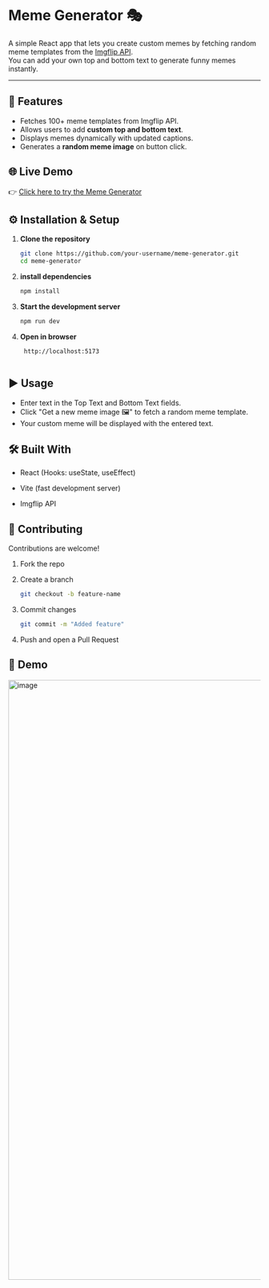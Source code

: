 # Meme Generator 🎭

A simple React app that lets you create custom memes by fetching random meme templates from the [Imgflip API](https://api.imgflip.com/).  
You can add your own top and bottom text to generate funny memes instantly.

---

## 🚀 Features
- Fetches 100+ meme templates from Imgflip API.
- Allows users to add **custom top and bottom text**.
- Displays memes dynamically with updated captions.
- Generates a **random meme image** on button click.



## 🌐 Live Demo
👉 [Click here to try the Meme Generator](https://your-deployment-link.com)



## ⚙️ Installation & Setup

1. **Clone the repository**
   ```bash
   git clone https://github.com/your-username/meme-generator.git
   cd meme-generator
2. **install dependencies**
   ```bash
   npm install
4. **Start the development server**
   ```bash
   npm run dev
6. **Open in browser**
   ```bash
    http://localhost:5173



## ▶️ Usage

- Enter text in the Top Text and Bottom Text fields.
- Click "Get a new meme image 🖼" to fetch a random meme template.
- Your custom meme will be displayed with the entered text.



## 🛠️ Built With

- React
 (Hooks: useState, useEffect)

- Vite
 (fast development server)

- Imgflip API



## 🤝 Contributing

Contributions are welcome!

1. Fork the repo

2. Create a branch 
   ```bash
   git checkout -b feature-name

3. Commit changes
   ```bash
   git commit -m "Added feature"

4. Push and open a Pull Request



## 📸 Demo

<img width="1384" height="1196" alt="image" src="https://github.com/user-attachments/assets/bf9e1e1e-6eb2-4fd2-b118-59e99256f64f" />
